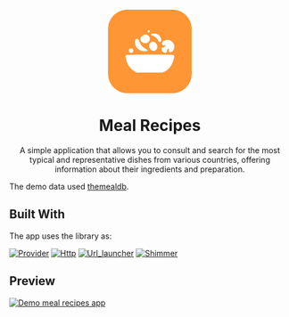 
<h1 align="center">
  <br>
  <img src="previews/icon_meal_recipes_app.png" alt="Markdownify" width="150">
  <br>
  <br>
  Meal Recipes
  <br>
</h1>

<p align="center">A simple application that allows you to consult and search for the most typical and representative dishes from various countries, offering information about their ingredients and preparation.</h4>

The demo data used [themealdb](https://www.themealdb.com/api.php).

## Built With

The app  uses the library as: 

[![Provider](https://img.shields.io/badge/Provider-6.1.2-blueviolet?&logoColor=while&style=flat-square)](https://pub.dev/packages/provider)
[![Http](https://img.shields.io/badge/Http-1.2.3-brightgreen?&logoColor=while&style=flat-square)](https://pub.dev/packages/http)
[![Url_launcher](https://img.shields.io/badge/UrlLauncher-6.3.1-orange?&logoColor=while&style=flat-square)](https://pub.dev/packages/url_launcher)
[![Shimmer](https://img.shields.io/badge/Shimmer-3.0.0-blue?&logoColor=while&style=flat-square)](https://pub.dev/packages/shimmer)


## Preview

[![Demo meal recipes app](https://img.youtube.com/vi/TRrig-OBNx4/0.jpg)](https://www.youtube.com/watch?v=TRrig-OBNx4)




